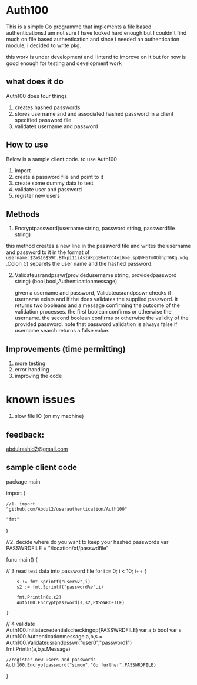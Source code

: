 
# Auth100 


This is a simple Go programme that implements a file based authentications.I am not sure I have looked hard enough but I couldn't find much on file based
authentication and since i needed an  authentication module, i decided to write pkg. 

this work is under development and i intend to improve on it but for now is good enough for testing and development work


## what does it do

Auth100 does four things

1. creates hashed passwords
2. stores username and and associated hashed password in a client specified password file
3. validates username and password 


## How to use 


Below is a sample client code. to use Auth100
 
 
1. import 
2. create a password file and point to it
3. create some dummy data to test 
4. validate user and password
5. register  new users 
 
 

## Methods 

1. Encryptpassword(username string, password string, passwordfile string) 

  this method creates a new line in the password file and writes the
  username  and password to it in the format of ```username:$2a$10$S9T.BTkpi11iAszdKpqEUeToC4eiGoe.spQWH5TmOQlhpT6Kg.wdq```
  .Colon (:) separets the user name and the hashed password.  
  
2. Validateusrandpsswr(providedusername string, providedpassword string) (bool,bool,Authenticationmessage)

   given a username and password, Validateusrandpsswr checks if username exists and if the does validates 
   the supplied password. it returns two booleans and a message confirming the outcome of the validation 
   processes.  the first boolean confirms or otherwise the username. the second boolean confirms or otherwise
   the validity of the provided password.  note that password validation is always false if username search returns
   a false value.
   

## Improvements (time permitting)

1. more testing 
2. error handling 
3. improving the code 

# known issues
 
1. slow file IO (on my machine)

 
## feedback:
 
  abdulrashid2@gmail.com
  
  

## sample client code  

package main


 
import (


	//1. import
	"github.com/Abdul2/userauthentication/Auth100"

	"fmt"
)




//2. decide where do you want to keep your hashed passwords
var PASSWRDFILE = "/location/of/passwdfile" 



func main() {

// 3 read test data into password file
	for i := 0; i < 10; i++ {

		s := fmt.Sprintf("user%v",i)
		s2 := fmt.Sprintf("password%v",i)

		fmt.Println(s,s2)
		Auth100.Encryptpassword(s,s2,PASSWRDFILE)

	}


// 4 validate 	
	Auth100.Initiatecredentialscheckingop(PASSWRDFILE)
	var a,b bool
	var s Auth100.Authenticationmessage
	a,b,s = Auth100.Validateusrandpsswr("user0","password1")
	fmt.Println(a,b,s.Message)

	//register new users and passwords
	Auth100.Encryptpassword("simon","Go further",PASSWRDFILE)
}

